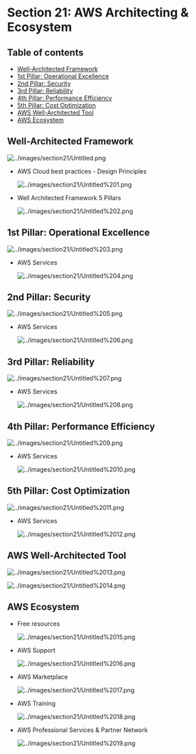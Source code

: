 # Section 21: AWS Architecting & Ecosystem

## Table of contents
  - [Well-Architected Framework](#well-architected-framework)
  - [1st Pillar: Operational Excellence](#1st-pillar-operational-excellence)
  - [2nd Pillar: Security](#2nd-pillar-security)
  - [3rd Pillar: Reliability](#3rd-pillar-reliability)
  - [4th Pillar: Performance Efficiency](#4th-pillar-performance-efficiency)
  - [5th Pillar: Cost Optimization](#5th-pillar-cost-optimization)
  - [AWS Well-Architected Tool](#aws-well-architected-tool)
  - [AWS Ecosystem](#aws-ecosystem)

## Well-Architected Framework

![../images/section21/Untitled.png](../images/section21/Untitled.png)

- AWS Cloud best practices - Design Principles

    ![../images/section21/Untitled%201.png](../images/section21/Untitled%201.png)

- Well Architected Framework 5 Pillars

    ![../images/section21/Untitled%202.png](../images/section21/Untitled%202.png)

## 1st Pillar: Operational Excellence

![../images/section21/Untitled%203.png](../images/section21/Untitled%203.png)

- AWS Services

    ![../images/section21/Untitled%204.png](../images/section21/Untitled%204.png)

## 2nd Pillar: Security

![../images/section21/Untitled%205.png](../images/section21/Untitled%205.png)

- AWS Services

    ![../images/section21/Untitled%206.png](../images/section21/Untitled%206.png)

## 3rd Pillar: Reliability

![../images/section21/Untitled%207.png](../images/section21/Untitled%207.png)

- AWS Services

    ![../images/section21/Untitled%208.png](../images/section21/Untitled%208.png)

## 4th Pillar: Performance Efficiency

![../images/section21/Untitled%209.png](../images/section21/Untitled%209.png)

- AWS Services

    ![../images/section21/Untitled%2010.png](../images/section21/Untitled%2010.png)

## 5th Pillar: Cost Optimization

![../images/section21/Untitled%2011.png](../images/section21/Untitled%2011.png)

- AWS Services

    ![../images/section21/Untitled%2012.png](../images/section21/Untitled%2012.png)

## AWS Well-Architected Tool

![../images/section21/Untitled%2013.png](../images/section21/Untitled%2013.png)

![../images/section21/Untitled%2014.png](../images/section21/Untitled%2014.png)

## AWS Ecosystem

- Free resources

    ![../images/section21/Untitled%2015.png](../images/section21/Untitled%2015.png)

- AWS Support

    ![../images/section21/Untitled%2016.png](../images/section21/Untitled%2016.png)

- AWS Marketplace

    ![../images/section21/Untitled%2017.png](../images/section21/Untitled%2017.png)

- AWS Training

    ![../images/section21/Untitled%2018.png](../images/section21/Untitled%2018.png)

- AWS Professional Services & Partner Network

    ![../images/section21/Untitled%2019.png](../images/section21/Untitled%2019.png)
